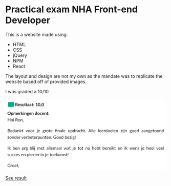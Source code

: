Practical exam NHA Front-end Developer
======================================

This is a website made using:
- HTML
- CSS
- jQuery
- NPM
- React

The layout and design are not my own as the mandate was to replicate the website based off of provided images.

I was graded a 10/10

![Teacher Feedback](images/feedback.png)

[See result](https://cd-r0n.github.io/Praktijkexamen-Front-end-Developer-Ron-Sedee/)